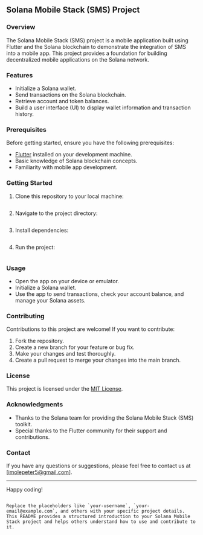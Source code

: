 
## Solana Mobile Stack (SMS) Project

### Overview

The Solana Mobile Stack (SMS) project is a mobile application built using Flutter and the Solana blockchain to demonstrate the integration of SMS into a mobile app. This project provides a foundation for building decentralized mobile applications on the Solana network.

### Features

- Initialize a Solana wallet.
- Send transactions on the Solana blockchain.
- Retrieve account and token balances.
- Build a user interface (UI) to display wallet information and transaction history.

### Prerequisites

Before getting started, ensure you have the following prerequisites:

- [Flutter](https://flutter.dev/) installed on your development machine.
- Basic knowledge of Solana blockchain concepts.
- Familiarity with mobile app development.

### Getting Started

1. Clone this repository to your local machine:

   ```git clone https://github.com/your-username/solana-mobile-stack.git
   ```

2. Navigate to the project directory:

   ```cd solana-mobile-stack
   ```

3. Install dependencies:

   ```flutter pub get
   ```

4. Run the project:

   ```flutter run
   ```

### Usage

- Open the app on your device or emulator.
- Initialize a Solana wallet.
- Use the app to send transactions, check your account balance, and manage your Solana assets.

### Contributing

Contributions to this project are welcome! If you want to contribute:

1. Fork the repository.
2. Create a new branch for your feature or bug fix.
3. Make your changes and test thoroughly.
4. Create a pull request to merge your changes into the main branch.

### License

This project is licensed under the [MIT License](https://opensource.org/license/mit/).

### Acknowledgments

- Thanks to the Solana team for providing the Solana Mobile Stack (SMS) toolkit.
- Special thanks to the Flutter community for their support and contributions.

### Contact

If you have any questions or suggestions, please feel free to contact us at [imolepeter5@gmail.com].

---

Happy coding!
```

Replace the placeholders like `your-username`, `your-email@example.com`, and others with your specific project details. This README provides a structured introduction to your Solana Mobile Stack project and helps others understand how to use and contribute to it.
